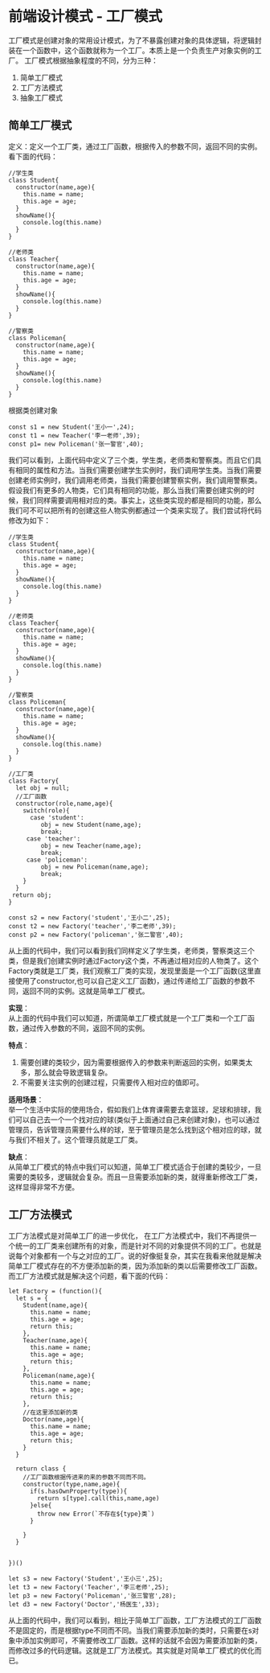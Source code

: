 # 前端设计模式 - 工厂模式

工厂模式是创建对象的常用设计模式，为了不暴露创建对象的具体逻辑，将逻辑封装在一个函数中，这个函数就称为一个工厂。本质上是一个负责生产对象实例的工厂。
工厂模式根据抽象程度的不同，分为三种：

1. 简单工厂模式
2. 工厂方法模式
3. 抽象工厂模式

## 简单工厂模式
定义：定义一个工厂类，通过工厂函数，根据传入的参数不同，返回不同的实例。看下面的代码：
```
//学生类
class Student{
  constructor(name,age){
    this.name = name;
    this.age = age;
  }
  showName(){
    console.log(this.name)
  }
}

//老师类
class Teacher{
  constructor(name,age){
    this.name = name;
    this.age = age;
  }
  showName(){
    console.log(this.name)
  }
}

//警察类
class Policeman{
  constructor(name,age){
    this.name = name;
    this.age = age;
  }
  showName(){
    console.log(this.name)
  }
}
```
根据类创建对象
```
const s1 = new Student('王小一',24);
const t1 = new Teacher('李一老师',39);
const p1= new Policeman('张一警官',40);
```
我们可以看到，上面代码中定义了三个类，学生类，老师类和警察类。而且它们具有相同的属性和方法。当我们需要创建学生实例时，我们调用学生类。当我们需要创建老师实例时，我们调用老师类，当我们需要创建警察实例，我们调用警察类。假设我们有更多的人物类，它们具有相同的功能，那么当我们需要创建实例的时候，我们同样需要调用相对应的类。事实上，这些类实现的都是相同的功能，那么我们可不可以把所有的创建这些人物实例都通过一个类来实现了。我们尝试将代码修改为如下：
```
//学生类
class Student{
  constructor(name,age){
    this.name = name;
    this.age = age;
  }
  showName(){
    console.log(this.name)
  }
}

//老师类
class Teacher{
  constructor(name,age){
    this.name = name;
    this.age = age;
  }
  showName(){
    console.log(this.name)
  }
}

//警察类
class Policeman{
  constructor(name,age){
    this.name = name;
    this.age = age;
  }
  showName(){
    console.log(this.name)
  }
}

//工厂类
class Factory{
  let obj = null;
  //工厂函数
  constructor(role,name,age){
    switch(role){
      case 'student':
         obj = new Student(name,age);
         break;
     case 'teacher':
         obj = new Teacher(name,age);
         break;
     case 'policeman':
         obj = new Policeman(name,age);
         break;
    }
  }
 return obj;
}

const s2 = new Factory('student','王小二',25);
const t2 = new Factory('teacher','李二老师',39);
const p2 = new Factory('policeman','张二警官',40);
```
从上面的代码中，我们可以看到我们同样定义了学生类，老师类，警察类这三个类，但是我们创建实例时通过Factory这个类，不再通过相对应的人物类了。这个Factory类就是工厂类，我们观察工厂类的实现，发现里面是一个工厂函数(这里直接使用了constructor,也可以自己定义工厂函数)，通过传递给工厂函数的参数不同，返回不同的实例。这就是简单工厂模式。

**实现**：  
从上面的代码中我们可以知道，所谓简单工厂模式就是一个工厂类和一个工厂函数，通过传入参数的不同，返回不同的实例。  

**特点**：  
1. 需要创建的类较少，因为需要根据传入的参数来判断返回的实例，如果类太多，那么就会导致逻辑复杂。
2. 不需要关注实例的创建过程，只需要传入相对应的值即可。

**适用场景**：  
举一个生活中实际的使用场合，假如我们上体育课需要去拿篮球，足球和排球，我们可以自己去一个一个找对应的球(类似于上面通过自己来创建对象)，也可以通过管理员，告诉管理员需要什么样的球，至于管理员是怎么找到这个相对应的球，就与我们不相关了。这个管理员就是工厂类。 

**缺点**：  
从简单工厂模式的特点中我们可以知道，简单工厂模式适合于创建的类较少，一旦需要的类较多，逻辑就会复杂。而且一旦需要添加新的类，就得重新修改工厂类，这样显得非常不方便。

## 工厂方法模式
工厂方法模式是对简单工厂的进一步优化， 在工厂方法模式中，我们不再提供一个统一的工厂类来创建所有的对象，而是针对不同的对象提供不同的工厂。也就是说每个对象都有一个与之对应的工厂。说的好像挺复杂，其实在我看来他就是解决简单工厂模式存在的不方便添加新的类，因为添加新的类以后需要修改工厂函数。而工厂方法模式就是解决这个问题，看下面的代码：
```
let Factory = (function(){
  let s = {
    Student(name,age){
      this.name = name;
      this.age = age;
      return this;
    },
    Teacher(name,age){
      this.name = name;
      this.age = age;
      return this;
    },
    Policeman(name,age){
      this.name = name;
      this.age = age;
      return this;
    },
    //在这里添加新的类
    Doctor(name,age){
      this.name = name;
      this.age = age;
      return this;
    }
  }

  return class {
    //工厂函数根据传进来的来的参数不同而不同。
    constructor(type,name,age){
      if(s.hasOwnProperty(type)){
        return s[type].call(this,name,age)
      }else{
        throw new Error(`不存在${type}类`)
      }

    }
  }


})()

let s3 = new Factory('Student','王小三',25);
let t3 = new Factory('Teacher','李三老师',25);
let p3 = new Factory('Policeman','张三警官',28);
let d3 = new Factory('Doctor','杨医生',33);
```
从上面的代码中，我们可以看到，相比于简单工厂函数，工厂方法模式的工厂函数不是固定的，而是根据type不同而不同。当我们需要添加新的类时，只需要在s对象中添加实例即可，不需要修改工厂函数。这样的话就不会因为需要添加新的类，而修改过多的代码逻辑。这就是工厂方法模式。其实就是对简单工厂模式的优化而已。
